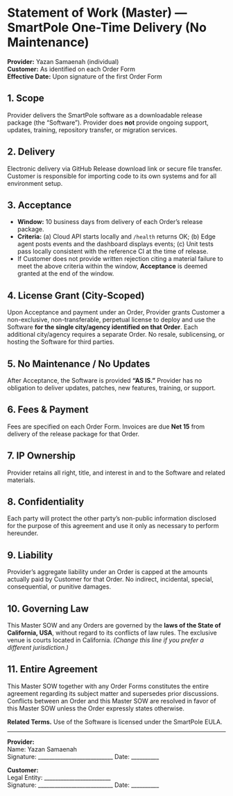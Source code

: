 # Statement of Work (Master) — SmartPole One-Time Delivery (No Maintenance)

**Provider:** Yazan Samaenah (individual)  
**Customer:** As identified on each Order Form  
**Effective Date:** Upon signature of the first Order Form

## 1. Scope
Provider delivers the SmartPole software as a downloadable release package (the “Software”). Provider does **not** provide ongoing support, updates, training, repository transfer, or migration services.

## 2. Delivery
Electronic delivery via GitHub Release download link or secure file transfer. Customer is responsible for importing code to its own systems and for all environment setup.

## 3. Acceptance
- **Window:** 10 business days from delivery of each Order’s release package.
- **Criteria:** (a) Cloud API starts locally and `/health` returns OK; (b) Edge agent posts events and the dashboard displays events; (c) Unit tests pass locally consistent with the reference CI at the time of release.
- If Customer does not provide written rejection citing a material failure to meet the above criteria within the window, **Acceptance** is deemed granted at the end of the window.

## 4. License Grant (City-Scoped)
Upon Acceptance and payment under an Order, Provider grants Customer a non-exclusive, non-transferable, perpetual license to deploy and use the Software **for the single city/agency identified on that Order**. Each additional city/agency requires a separate Order. No resale, sublicensing, or hosting the Software for third parties.

## 5. No Maintenance / No Updates
After Acceptance, the Software is provided **“AS IS.”** Provider has no obligation to deliver updates, patches, new features, training, or support.

## 6. Fees & Payment
Fees are specified on each Order Form. Invoices are due **Net 15** from delivery of the release package for that Order.

## 7. IP Ownership
Provider retains all right, title, and interest in and to the Software and related materials.

## 8. Confidentiality
Each party will protect the other party’s non-public information disclosed for the purpose of this agreement and use it only as necessary to perform hereunder.

## 9. Liability
Provider’s aggregate liability under an Order is capped at the amounts actually paid by Customer for that Order. No indirect, incidental, special, consequential, or punitive damages.

## 10. Governing Law
This Master SOW and any Orders are governed by the **laws of the State of California, USA**, without regard to its conflicts of law rules. The exclusive venue is courts located in California. *(Change this line if you prefer a different jurisdiction.)*

## 11. Entire Agreement
This Master SOW together with any Order Forms constitutes the entire agreement regarding its subject matter and supersedes prior discussions. Conflicts between an Order and this Master SOW are resolved in favor of this Master SOW unless the Order expressly states otherwise.

**Related Terms.** Use of the Software is licensed under the SmartPole EULA.

---

**Provider:**  
Name: Yazan Samaenah  
Signature: ___________________________  Date: __________

**Customer:**  
Legal Entity: ________________________  
Signature: ___________________________  Date: __________
